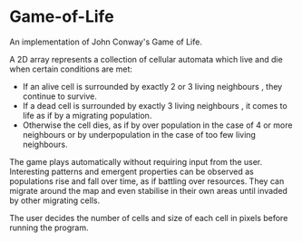 # Game-of-Life

An implementation of John Conway's Game of Life.

A 2D array represents a collection of cellular automata which live and die when certain conditions are met:

- If an alive cell is surrounded by exactly 2 or 3 living neighbours , they continue to survive.
- If a dead cell is surrounded by exactly 3 living neighbours , it comes to life as if by a migrating population.
- Otherwise the cell dies, as if by over population in the case of 4 or more neighbours or by underpopulation in the case of too few living neighbours.

The game plays automatically without requiring input from the user. Interesting patterns and emergent properties can be observed as populations rise and fall over time, as if battling over resources. They can migrate around the map and even stabilise in their own areas until invaded by other migrating cells.

The user decides the number of cells and size of each cell in pixels before running the program.
